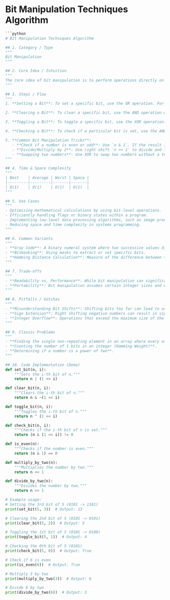 # Bit Manipulation Techniques Algorithm

```python
```python
# Bit Manipulation Techniques Algorithm

## 1. Category / Type
"""
Bit Manipulation
"""

## 2. Core Idea / Intuition
"""
The core idea of bit manipulation is to perform operations directly on bits, which can be more efficient than using traditional arithmetic operations. Bit manipulation techniques take advantage of the binary representation of data to perform tasks such as setting, clearing, toggling, and checking the value of specific bits. These operations are typically faster because they are directly supported by the processor's instruction set.
"""

## 3. Steps / Flow
"""
1. **Setting a Bit**: To set a specific bit, use the OR operation. For example, to set the `i-th` bit of number `n`, use `n | (1 << i)`.

2. **Clearing a Bit**: To clear a specific bit, use the AND operation with the NOT of the bit mask. For example, to clear the `i-th` bit, use `n & ~(1 << i)`.

3. **Toggling a Bit**: To toggle a specific bit, use the XOR operation. For example, to toggle the `i-th` bit, use `n ^ (1 << i)`.

4. **Checking a Bit**: To check if a particular bit is set, use the AND operation. For example, `n & (1 << i)` will be non-zero if the `i-th` bit is set.

5. **Common Bit Manipulation Tricks**:
   - **Check if a number is even or odd**: Use `n & 1`. If the result is `0`, the number is even; if `1`, it is odd.
   - **Divide/Multiply by 2**: Use right shift `n >> 1` to divide and left shift `n << 1` to multiply by 2.
   - **Swapping two numbers**: Use XOR to swap two numbers without a temporary variable.
"""

## 4. Time & Space Complexity
"""
| Best    | Average | Worst | Space |
|---------|---------|-------|-------|
| O(1)    | O(1)    | O(1)  | O(1)  |
"""

## 5. Use Cases
"""
- Optimizing mathematical calculations by using bit-level operations.
- Efficiently handling flags or binary states within a program.
- Implementing low-level data processing algorithms, such as image processing or cryptography.
- Reducing space and time complexity in systems programming.
"""

## 6. Common Variants
"""
- **Gray Code**: A binary numeral system where two successive values differ in only one bit.
- **Bitmasking**: Using masks to extract or set specific bits.
- **Hamming Distance Calculation**: Measure of the difference between two strings of equal length.
"""

## 7. Trade-offs
"""
- **Readability vs. Performance**: While bit manipulation can significantly improve performance, it can also make the code less readable and harder to maintain.
- **Portability**: Bit manipulation assumes certain integer sizes and endianness, which can vary across platforms.
"""

## 8. Pitfalls / Gotchas
"""
- **Misunderstanding Bit Shifts**: Shifting bits too far can lead to unexpected results, especially with signed integers.
- **Sign Extension**: Right shifting negative numbers can result in sign extension, which may not be desired.
- **Integer Overflow**: Operations that exceed the maximum size of the integer can lead to overflow.
"""

## 9. Classic Problems
"""
- **Finding the single non-repeating element in an array where every other element repeats twice**.
- **Counting the number of 1 bits in an integer (Hamming Weight)**.
- **Determining if a number is a power of two**.
"""

## 10. Code Implementation (Demo)
def set_bit(n, i):
    """Sets the i-th bit of n."""
    return n | (1 << i)

def clear_bit(n, i):
    """Clears the i-th bit of n."""
    return n & ~(1 << i)

def toggle_bit(n, i):
    """Toggles the i-th bit of n."""
    return n ^ (1 << i)

def check_bit(n, i):
    """Checks if the i-th bit of n is set."""
    return (n & (1 << i)) != 0

def is_even(n):
    """Checks if the number is even."""
    return (n & 1) == 0

def multiply_by_two(n):
    """Multiplies the number by two."""
    return n << 1

def divide_by_two(n):
    """Divides the number by two."""
    return n >> 1

# Example usage:
# Setting the 3rd bit of 5 (0101 -> 1101)
print(set_bit(5, 3))  # Output: 13

# Clearing the 2nd bit of 5 (0101 -> 0101)
print(clear_bit(5, 2))  # Output: 5

# Toggling the 1st bit of 5 (0101 -> 0100)
print(toggle_bit(5, 1))  # Output: 4

# Checking the 0th bit of 5 (0101)
print(check_bit(5, 0))  # Output: True

# Check if 6 is even
print(is_even(6))  # Output: True

# Multiply 3 by two
print(multiply_by_two(3))  # Output: 6

# Divide 6 by two
print(divide_by_two(6))  # Output: 3
```
```